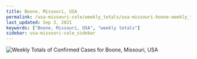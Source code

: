 ```yaml
---
title: Boone, Missouri, USA
permalink: /usa-missouri-cole/weekly_totals/usa-missouri-boone-weekly_totals.html
last_updated: Sep 3, 2021
keywords: ["Boone, Missouri, USA", "weekly totals"]
sidebar: usa-missouri-cole_sidebar
---
```


![Weekly Totals of Confirmed Cases for Boone, Missouri, USA](/covid_tracker/images/graphs/usa-missouri-boone-weekly_totals_graph.png)

